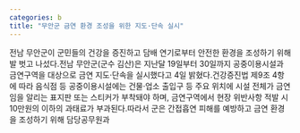 ```yaml
---
categories: b
title: "무안군 금연 환경 조성을 위한 지도·단속 실시"
---
```

전남 무안군이 군민들의 건강을 증진하고 담배 연기로부터 안전한 환경을 조성하기 위해 발 벗고 나섰다.전남 무안군(군수 김산)은 지난달 19일부터 30일까지 공중이용시설과 금연구역을 대상으로 금연 지도·단속을 실시했다고 4일 밝혔다.건강증진법 제9조 4항에 따라 음식점 등 공중이용시설에는 건물·업소 출입구 등 주요 위치에 시설 전체가 금연임을 알리는 표지판 또는 스티커가 부착돼야 하며, 금연구역에서 현장 위반사항 적발 시 10만원의 이하의 과태료가 부과된다.따라서 군은 간접흡연 피해를 예방하고 금연 환경을 조성하기 위해 담당공무원과